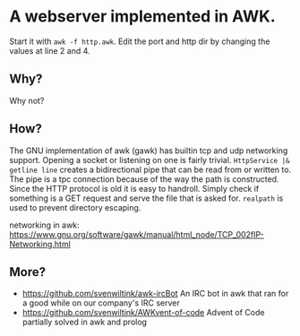 # A webserver implemented in AWK. 
Start it with `awk -f http.awk`. Edit the port and http dir by changing the values at line 2 and 4.

## Why?
Why not?

## How?
The GNU implementation of awk (gawk) has builtin tcp and udp networking support. Opening a socket or listening on one is fairly trivial.
`HttpService |& getline line` creates a bidirectional pipe that can be read from or written to. The pipe is a tpc connection because of the way the path is constructed. Since the HTTP protocol is old it is easy to handroll.
Simply check if something is a GET request and serve the file that is asked for. `realpath` is used to prevent directory escaping.

networking in awk: https://www.gnu.org/software/gawk/manual/html_node/TCP_002fIP-Networking.html

## More?
* https://github.com/svenwiltink/awk-ircBot An IRC bot in awk that ran for a good while on our company's IRC server
* https://github.com/svenwiltink/AWKvent-of-code Advent of Code partially solved in awk and prolog
